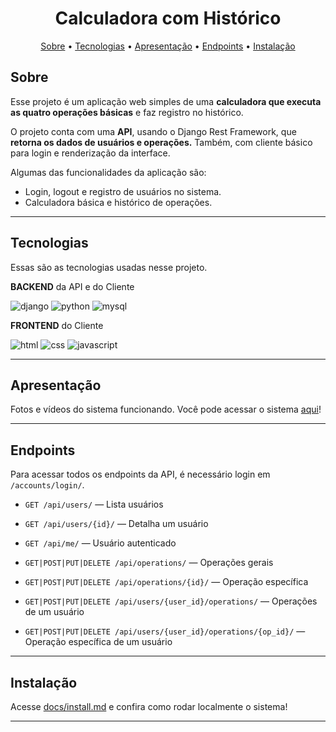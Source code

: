 
<h1 align="center" style="font-weight: bold;">Calculadora com Histórico</h1>

<p align="center">
  <a href="#sobre">Sobre</a> •
  <a href="#tecnologias">Tecnologias</a> •
  <a href="#apresentação">Apresentação</a> •
  <a href="#endpoints">Endpoints</a> •
  <a href="#instalação">Instalação</a>
</p>

<p align="center">
  <b></b>
</p>


## Sobre

Esse projeto é um aplicação web simples de uma **calculadora que executa as quatro operações básicas** e faz registro no histórico.

O projeto conta com uma **API**, usando o Django Rest Framework, que **retorna os dados de usuários e operações.** Também, com cliente básico para login e renderização da interface.

Algumas das funcionalidades da aplicação são:

- Login, logout e registro de usuários no sistema.
- Calculadora básica e histórico de operações.

---

## Tecnologias

Essas são as tecnologias usadas nesse projeto.

**BACKEND** da API e do Cliente

![django][DJANGO__BADGE]
![python][PYTHON__BADGE]
![mysql][MYSQL__BADGE]

**FRONTEND** do Cliente

![html][HTML__BADGE]
![css][CSS__BADGE]
![javascript][javascript__BADGE]

---

## Apresentação

Fotos e vídeos do sistema funcionando. Você pode acessar o sistema [aqui](https://pipa.eastus2.cloudapp.azure.com/)!



---

## Endpoints

Para acessar todos os endpoints da API, é necessário login em `/accounts/login/`.

* `GET /api/users/` — Lista usuários

* `GET /api/users/{id}/` — Detalha um usuário

* `GET /api/me/` — Usuário autenticado

* `GET|POST|PUT|DELETE /api/operations/` — Operações gerais

* `GET|POST|PUT|DELETE /api/operations/{id}/` — Operação específica

* `GET|POST|PUT|DELETE /api/users/{user_id}/operations/` — Operações de um usuário

* `GET|POST|PUT|DELETE /api/users/{user_id}/operations/{op_id}/` — Operação específica de um usuário

---

## Instalação

Acesse [docs/install.md](docs/install.md) e confira como rodar localmente o sistema!

---

[DJANGO__BADGE]: https://img.shields.io/badge/-Django-0d1117?style=for-the-badge&logo=Django&logoColor=green
[PYTHON__BADGE]: https://img.shields.io/badge/-Python-0d1117?style=for-the-badge&logo=Python
[HTML__BADGE]: https://img.shields.io/badge/-HTML5-0d1117?style=for-the-badge&logo=html5&logoColor
[CSS__BADGE]: https://img.shields.io/badge/-CSS3-0d1117?style=for-the-badge&logo=css&logoColor=blue
[JAVASCRIPT__BADGE]: https://img.shields.io/badge/-JavaScript-0d1117?style=for-the-badge&logo=javascript&logoColor
[MYSQL__BADGE]: https://img.shields.io/badge/-MySQL-0d1117?style=for-the-badge&logo=mysql&logoColor